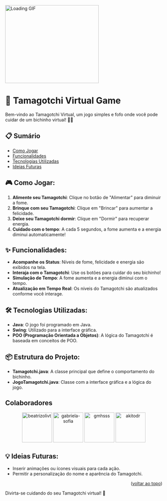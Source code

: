 <img src="https://media.giphy.com/media/wwykA0flfbus2OYG6l/giphy.gif" alt="Loading GIF" width="300" height="250">

# 🐾 Tamagotchi Virtual Game

Bem-vindo ao Tamagotchi Virtual, um jogo simples e fofo onde você pode cuidar de um bichinho virtual! 🐶🐱

## 📋 **Sumário**

- [Como Jogar](#-como-jogar)
- [Funcionalidades](#-funcionalidades)
- [Tecnologias Utilizadas](#-tecnologias-utilizadas)
- [Ideias Futuras](#-ideias-futuras)


## 🎮 Como Jogar:
1. **Alimente seu Tamagotchi**: Clique no botão de "Alimentar" para diminuir a fome.
2. **Brinque com seu Tamagotchi**: Clique em "Brincar" para aumentar a felicidade.
3. **Deixe seu Tamagotchi dormir**: Clique em "Dormir" para recuperar energia.
4. **Cuidado com o tempo**: A cada 5 segundos, a fome aumenta e a energia diminui automaticamente!



## ✨ Funcionalidades:
- **Acompanhe os Status**: Níveis de fome, felicidade e energia são exibidos na tela.
- **Interaja com o Tamagotchi**: Use os botões para cuidar do seu bichinho!
- **Simulação de Tempo**: A fome aumenta e a energia diminui com o tempo.
- **Atualização em Tempo Real**: Os níveis do Tamagotchi são atualizados conforme você interage.



## 🛠️ Tecnologias Utilizadas:
- **Java**: O jogo foi programado em Java.
- **Swing**: Utilizado para a interface gráfica.
- **POO (Programação Orientada a Objetos)**: A lógica do Tamagotchi é baseada em conceitos de POO.



## 📦 Estrutura do Projeto:
- **Tamagotchi.java**: A classe principal que define o comportamento do bichinho.
- **JogoTamagotchi.java**: Classe com a interface gráfica e a lógica do jogo.

## Colaboradores

<p align="center">
<!-- MENTIONS-LIST:START -->
<a href="https://github.com/beatrizolivt/beatrizolivt"><img src="https://github.com/beatrizolivt.png?size=96" alt="beatrizolivt" width="96px" height="96px" /></a>
<a href="https://github.com/gabriela-sofia/gabriela-sofia/"><img src="https://github.com/gabriela-sofia.png?size=96" alt="gabriela-sofia" width="96px" height="96px" /></a>
<a href="https://github.com/gmhsss/gmhsss"><img src="https://github.com/gmhsss.png?size=96" alt="gmhsss" width="96px" height="96px" /></a>
<a href="https://github.com/akitodr/akitodr"><img src="https://github.com/akitodr.png?size=96" alt="akitodr" width="96px" height="96px" /></a>


## 💡 Ideias Futuras:
- Inserir animações ou ícones visuais para cada ação.
- Permitir a personalização do nome e aparência do Tamagotchi.

<p align="right">(<a href="#readme-top">voltar ao topo</a>)</p>

Divirta-se cuidando do seu Tamagotchi virtual! 🌟

